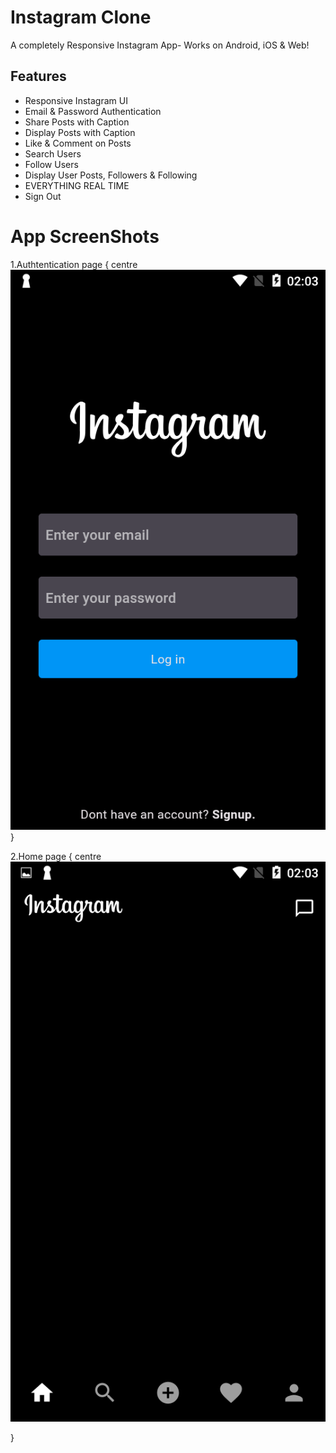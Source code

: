 # Instagram Clone

A completely Responsive Instagram App- Works on Android, iOS & Web! 

## Features
- Responsive Instagram UI
- Email & Password Authentication
- Share Posts with Caption
- Display Posts with Caption
- Like & Comment on Posts
- Search Users
- Follow Users
- Display User Posts, Followers & Following
- EVERYTHING REAL TIME
- Sign Out

# App ScreenShots
1.Authtentication page
{
centre
![](Screenshots/Screenshot_2023-12-26-02-03-24.png)
}




2.Home page 
{
centre
![](Screenshots/Screenshot_2023-12-26-02-03-51.png)

}


